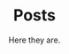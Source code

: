 ---
name: post-index

layout: post-index
permalink: /posts/

title: Posts
subtitle: "Here they are."
---